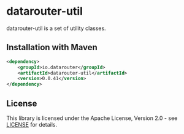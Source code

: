 # datarouter-util

datarouter-util is a set of utility classes.


## Installation with Maven

```xml
<dependency>
	<groupId>io.datarouter</groupId>
	<artifactId>datarouter-util</artifactId>
	<version>0.0.41</version>
</dependency>
```

## License

This library is licensed under the Apache License, Version 2.0 - see [LICENSE](../LICENSE) for details.

